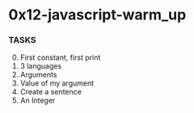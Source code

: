 # 0x12-javascript-warm_up


### TASKS
0. First constant, first print
1. 3 languages
2. Arguments
3. Value of my argument
4. Create a sentence
5. An Integer